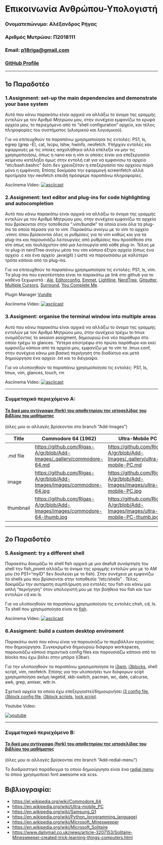 # Επικοινωνία Ανθρώπου-Υπολογιστή

### Ονοματεπώνυμο: Αλέξανδρος Ρήγας
### Αριθμός Μυτρώου: Π2018111
### Email: p18riga@gmail.com
### [GitHub Profile](https://github.com/Rigas-A)

-----
## 1ο Παραδοτέο

### 1.Αssignment: set-up the main dependencies and demonstrate your base system
Αυτό που κάνω παρακάτω είναι αρχικά να αλλάξω το όνομα της γραμμής εντελών με τον 
Αριθμό Μητρώου μου, στην συνέχεια εμφανίζω τα κρυφά αρχεία μου, το περιεχόμενο 
από το “shell configuration” αρχείο, και τέλος πληροφορίες του συστήματος
(υλισμικού και λογισμικού).

Για να επιτευχθούν τα παραπάνω χρησιμοποίησα  τις εντολές:
PS1, ls, egrep (grep -E), cat, lscpu, lshw, hwinfo, neofetch.
Υπήρχαν εντολές και εφαρμογές με τις οποίες ασχολήθηκα αλλά επέλεξα να μην τις
χρησιμοποιήσω, όπως η nano και η vim οι οποίες είναι για επεξεργασία κείμενου 
κατέληξα όμως στην εντολή cat για να εμφανίσω το αρχείο “etc/bash.bashrc” διότι 
δεν χρειαζόταν η επεξεργασία του αρχείου παρά μόνο η εμφάνιση. Επίσης δοκίμασα 
την εφαρμογή screenfetch αλλά προτίμησα την neofetch επειδή πρόσφερε παραπάνω πληροφορίες. 

Asciinema Video:
[![asciicast](https://asciinema.org/a/3hV7USPYAhPyp2pBePMr9l2G5.png)](https://asciinema.org/a/3hV7USPYAhPyp2pBePMr9l2G5)

### 2.Assignment: text editor and plug-ins for code highlighting and autocompletion
Αυτό που κάνω παρακάτω είναι αρχικά να αλλάξω το όνομα της γραμμής εντελών με τον 
Αριθμό Μητρώου μου, στην συνέχεια εμφανίζω τα αρχεία που βρίσκονται στην τοποθεσία “.vim/bundle” τα οποία είναι όλα τα plug-ins  τα οποία πέρασα για το  vim.  Παρακάτω ανοίγω με το vim το αρχείο .vimrc όπου βρίσκονται όλες οι ρυθμίσεις για το vim καθώς και για τα plug-ins και παρουσιάζω λειτουργίες από ρυθμίσεις που προσέθεσα στο vim όπως και  τουλάχιστον από μια λειτουργία από κάθε plug-in.  Τέλος με το plug-in nerdTree ανοίγω μέσο του vim κάποια έξτρα αρχεία (όπως ένα αρχείο .c και ένα αρχείο .java(git) )  ώστε να παρουσιάσω με καλύτερο τρόπο κάποια από τα plug-ins.

Για να επιτευχθούν τα παραπάνω χρησιμοποίησα τις εντολές: PS1, ls, vim.  Τα plug-ins που εγκατέστησα είναι τα παρακάτω με link στο github για το καθένα ξεχωριστά :
[Ale](https://github.com/dense-analysis/ale),
[Editorconfig](https://github.com/editorconfig/editorconfig-vim),
[Emmet](https://github.com/mattn/emmet-vim),
[Lightline](https://github.com/itchyny/lightline.vim),
[NerdTree](https://github.com/scrooloose/nerdtree),
[Gitgutter](https://github.com/airblade/vim-gitgutter),
[Multiple Cursors](https://github.com/terryma/vim-multiple-cursors),
[Surround](https://github.com/tpope/vim-surround),
[You Complete Me](https://github.com/ycm-core/YouCompleteMe).

Plugin Manager [Vundle](https://github.com/VundleVim/Vundle.vim)

Asciinema Video:
[![asciicast](https://asciinema.org/a/rK7pcY2aUEbvobJJlbctV67jY.png)](https://asciinema.org/a/rK7pcY2aUEbvobJJlbctV67jY)

### 3.Assigment: organise the terminal window into multiple areas
Αυτό που κάνω παρακάτω είναι αρχικά να αλλάξω το όνομα της γραμμής εντoλών με τον Αριθμό Μητρώου μου, στην συνέχεια τρέχω το tmux ονομάζοντας το session assigment, δημιουργώ ένα νέο παράθυρο στο οποίο τρέχω το glances.  Ύστερα επιστρέφω στο πρώτο παράθυρο και εκεί εμφανίζω κάποια από τα αρχεία μου, εμφανίζω με το vim το .tmux.conf,  στην συνέχεια κάνω μια βασική περιήγηση στο διαδίκτυο και μετά δημιούργησα ένα αρχείο .txt και το διέγραψα.

Για να υλοποιηθούν τα παραπάνω χρησιμοποίησα  τις εντολές: PS1, ls, tmux, vim, glances, touch, rm

Asciinema Video:
[![asciicast](https://asciinema.org/a/dRWfzXoa3zktX6MDlcn0SJcOz.png)](https://asciinema.org/a/dRWfzXoa3zktX6MDlcn0SJcOz)

---
### Συμμετοχικό περιεχόμενο A:
#### [Το δικό μου αντίγραφο (fork) του αποθετηρίου της ιστοσελίδας του βιβλίου του μαθήματος](https://github.com/Rigas-A/gr)
(όλες μου οι αλλαγές βρίσκονται στο branch "Add-Images")

Title | Commodore 64 (1962) | Ultra-Mobile PC | Python | Microsoft Games | Unreal Engine 
--- | --- | --- | --- | --- | --- 
.md file | https://github.com/Rigas-A/gr/blob/Add-Images/_gallery/commodore-64.md | https://github.com/Rigas-A/gr/blob/Add-Images/_gallery/ultra-mobile-PC.md | https://github.com/Rigas-A/gr/blob/Add-Images/_gallery/python.md | https://github.com/Rigas-A/gr/blob/Add-Images/_gallery/microsoft-games.md | https://github.com/Rigas-A/gr/blob/Add-Images/_gallery/unreal-engine.md 
image | https://github.com/Rigas-A/gr/blob/Add-Images/images/commodore-64.jpg | https://github.com/Rigas-A/gr/blob/Add-Images/images/ultra-mobile-PC.jpg | https://github.com/Rigas-A/gr/blob/Add-Images/images/python.png | https://github.com/Rigas-A/gr/blob/Add-Images/images/microsoft-games.png | https://github.com/Rigas-A/gr/blob/Add-Images/images/unreal-engine.jpg   
thumbnail | https://github.com/Rigas-A/gr/blob/Add-Images/images/commodore-64-thumb.jpg | https://github.com/Rigas-A/gr/blob/Add-Images/images/ultra-mobile-PC-thumb.jpg | https://github.com/Rigas-A/gr/blob/Add-Images/images/python-thumb.png | https://github.com/Rigas-A/gr/blob/Add-Images/images/microsoft-games-thumb.png | https://github.com/Rigas-A/gr/blob/Add-Images/images/unreal-engine-thumb.jpg  

-----
## 2ο Παραδοτέο
### 5.Assigment: try a different shell
Παρακάτω δοκιμάζω το shell fish αρχικά με μια deafult συνάρτηση του shell την fish_promt αλλάζω το όνομα της γραμμής εντολών μου με το ΑΜ μου (το PS1=”myID” δεν δουλεύει με το fish).  Στην συνέχεια με εμφανίζω τα shells μου που βρίσκονται στην τοποθεσία “/etc/shells” .  Τέλος δοκιμάζω την αυτόματη συμπλήρωση για εντολές του fish και κάνω μια απλή “περιήγηση”  στον υπολογιστή μου με την βοήθεια του fish και των εντολών cd και ls.

Για να υλοποιηθούν τα παραπάνω χρησιμοποίησα  τις εντολές:chsh, cd, ls. Το shell που χρησιμοποίησα είναι το [fish](https://fishshell.com/).

Asciinema Video:
[![asciicast](https://asciinema.org/a/qB9YhQko3BihsxAweqZe7rdde.png)](https://asciinema.org/a/qB9YhQko3BihsxAweqZe7rdde)

### 6.Assigment: build a custom desktop enviroment
Παρακάτω αυτό που κάνω είναι να παρουσιάζω το περιβάλλον εργασίας που δημιούργησα.  Συγκεκριμένα δημιουργώ διάφορα workspaces, παρουσιάζω κάποια σημαντικά config files και παρουσιάζω κάποια από τα blocks που έχω βάλει στην μπάρα (i3bar).

Για την υλοποιηθούν τα παραπάνω χρησιμοποίησα το [i3wm](https://i3wm.org/),
[i3blocks](https://github.com/vivien/i3blocks), shell script, vim, neofetch.  Επίσης για την υλοποιήσει των διάφορων scipt χρησιμοποίησα ακόμη iwgetid, xkb-switch, pacman, wc, date, calcurse, awk, grep, amixer, wttr.in.

Σχετικά αρχεία τα οποία έχω επεξεργαστεί/δημιουργήσει 
[i3 config file](https://github.com/Rigas-A/dotfiles/blob/master/config/i3),
[i3block config file](https://github.com/Rigas-A/dotfiles/blob/master/config/i3blocks),
[i3block scripts](https://github.com/Rigas-A/dotfiles/tree/master/i3block/scripts),
[lock script](https://github.com/Rigas-A/dotfiles/blob/master/lock).

Youtube Video:

[![youtube](https://img.youtube.com/vi/BKqhwDjjWE4/0.jpg)](https://youtu.be/BKqhwDjjWE4)

---
### Συμμετοχικό περιεχόμενο B:
#### [Το δικό μου αντίγραφο (fork) του αποθετηρίου της ιστοσελίδας του βιβλίου του μαθήματος](https://github.com/Rigas-A/gr)
(όλες μου οι αλλαγές βρίσκονται στο branch "Add-redial-menu")

Το διαδραστηκό παράδειγμα το οποίο δημιούργησα είναι ένα [radial menu](https://github.com/Rigas-A/gr/blob/Add-redial-menu/_remix/redial_menu.md) το όποιο χρησιμοποιεί font awesome
 και scss.

## Βιβλιογραφία:
- https://el.wikipedia.org/wiki/Commodore_64
- https://en.wikipedia.org/wiki/Ultra-mobile_PC
- https://en.wikipedia.org/wiki/Samsung_Q1
- https://en.wikipedia.org/wiki/Python_(programming_language)
- https://en.wikipedia.org/wiki/Microsoft_Minesweeper
- https://en.wikipedia.org/wiki/Microsoft_Solitaire
- https://www.dailymail.co.uk/news/article-3207153/Solitaire-Minesweeper-created-trick-learning-things-computers.html
